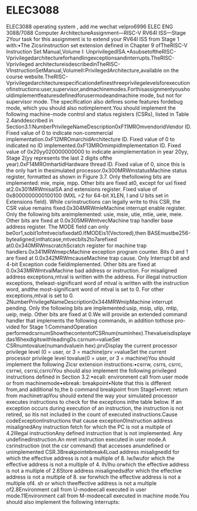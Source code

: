 # ELEC3088
 ELEC3088   operating system , add me wechat velpro6996
​​ELEC ENG 3088/7088 Computer ArchitectureAssignment—RISC-V RV64I ISS—Stage 2Your task for this assignment is to extend your RV64I ISS from Stage 1 with:•The Zicsrinstruction set extension defined in Chapter 9 ofTheRISC-V Instruction Set Manual,Volume I: UnprivilegedISA.•AsubsetoftheRISC-Vprivilegedarchitectureforhandlingexceptionsandinterrupts.TheRISC-Vprivileged architectureisdescribedinTheRISC-VInstructionSetManual,VolumeII:PrivilegedArchitecture,available on the course website.TheRISC-Vprivilegedarchitecturespecificationdefinesthreeprivilegelevelsforexecutionofinstructions:user,supervisor,andmachinemodes.Forthisassignmentyoushouldimplementfeaturesdefinedforusermodeandmachine mode, but not for supervisor mode. The specification also defines some features fordebug mode, which you should also notimplement.You should implement the following machine-mode control and status registers (CSRs), listed in Table 2.4anddescribed in Section3.1:NumberPrivilegeNameDescription0xF11MROmvendoridVendor ID. Fixed value of 0 to indicate non-commercial implementation.0xF12MROmarchidArchitecture ID. Fixed value of 0 to indicated no ID implemented.0xF13MROmimpidImplementation ID. Fixed value of 0x20yy020000000000 to indicate animplementation in year 20yy, Stage 2(yy represents the last 2 digits ofthe year).0xF14MROmhartidHardware thread ID. Fixed value of 0, since this is the only hart in thesimulated processor.0x300MRWmstatusMachine status register, formatted as shown in Figure 3.7. Only thefollowing bits are implemented: mie, mpie, mpp. Other bits are fixed at0, except for uxl fixed at2.0x301MRWmisaISA and extensions register. Fixed value of 0x8000000000100100 (MXL =2 for 64-bit XLEN, I and U bits set in Extensions field). While csrinstructions can legally write to this CSR, the CSR value remains fixed.0x304MRWmieMachine interrupt enable register. Only the following bits areimplemented: usie, msie, utie, mtie, ueie, meie. Other bits are fixed at 0.0x305MRWmtvecMachine trap handler base address register. The MODE field can only be0or1,sobit1ofmtvecisfixedat0.IfMODEis1(Vectored),then BASEmustbe256-bytealigned;inthatcase,mtvecbits2to7arefixed at0.0x340MRWmscratchScratch register for machine trap handlers.0x341MRWmepcMachine exception program counter. Bits 0 and 1 are fixed at 0.0x342MRWmcauseMachine trap cause. Only Interrupt bit and 4-bit Exception code fieldimplemented. Other bits are fixed at 0.0x343MRWmtvalMachine bad address or instruction. For misaligned address exceptions,mtval is written with the address. For illegal instruction exceptions, theleast-significant word of mtval is written with the instruction word, andthe most-significant word of mtval is set to 0. For other exceptions,mtval is set to 0.
2NumberPrivilegeNameDescription0x344MRWmipMachine interrupt pending. Only the following bits are implemented:usip, msip, utip, mtip, ueip, meip. Other bits are fixed at 0.We will provide an extended command handler that implements the following commands, in addition tothose pro-vided for Stage 1:CommandOperation performedcsrnumShowthecontentofCSRnum(numinhex).Thevalueisdisplayedas16hexdigitswithleading0s.csrnum=valueSet CSRnumtovalue(numandvaluein hex).prvDisplay the current processor privilege level (0 = user, or 3 = machine)prv =valueSet the current processor privilege level tovalue(0 = user, or 3 = machine)You should implement the following Zicsr extension instructions:•csrrw, csrrs, csrrc, csrrwi, csrrsi,csrrciYou should also implement the following privileged instructions defined in Section 3.2:•ecall: environment call from user mode or from machinemode•ebreak: breakpoint•Note that this is different from,and additional to,the b command breakpoint from Stage1•mret: return from machinetrapYou should extend the way your simulated processor executes instructions to check for the exceptions inthe table below. If an exception occurs during execution of an instruction, the instruction is not retired, so itis not included in the count of executed instructions.Cause codeExceptionInstructions that cause exception0Instruction address misalignedAny instruction fetch for which the PC is not a multiple of 4.2Illegal instructionAny defined instruction that is not implemented. Any undefinedinstruction.An mret instruction executed in user mode.A csrinstruction (not the csr command) that accesses anundefined or unimplemented CSR.3Breakpointebreak4Load address misalignedld for which the effective address is not a multiple of 8. lw/lwufor which the effective address is not a multiple of 4. lh/lhu orwhich the effective address is not a multiple of 2.6Store address misalignedsdfor which the effective address is not a multiple of 8. sw forwhich the effective address is not a multiple of4. sh or which theeffective address is not a multiple of2.8Environment call from U-modeecall executed in user mode.11Environment call from M-modeecall executed in machine mode.You should also implement the following interrupts:
